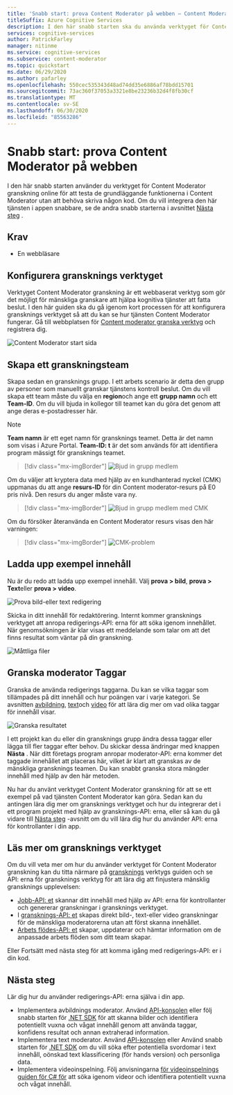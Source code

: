 ```yaml
---
title: 'Snabb start: prova Content Moderator på webben – Content Moderator'
titleSuffix: Azure Cognitive Services
description: I den här snabb starten ska du använda verktyget för Content Moderator granskning online för att testa de grundläggande funktionerna i Content Moderator utan att behöva skriva någon kod.
services: cognitive-services
author: PatrickFarley
manager: nitinme
ms.service: cognitive-services
ms.subservice: content-moderator
ms.topic: quickstart
ms.date: 06/29/2020
ms.author: pafarley
ms.openlocfilehash: 550cec535343d48ad74dd35e6886af78bdd15701
ms.sourcegitcommit: 73ac360f37053a3321e8be23236b32d4f8fb30cf
ms.translationtype: MT
ms.contentlocale: sv-SE
ms.lasthandoff: 06/30/2020
ms.locfileid: "85563286"
---
```

# <a name="quickstart-try-content-moderator-on-the-web"></a>Snabb start: prova Content Moderator på webben

I den här snabb starten använder du verktyget för Content Moderator granskning online för att testa de grundläggande funktionerna i Content Moderator utan att behöva skriva någon kod. Om du vill integrera den här tjänsten i appen snabbare, se de andra snabb starterna i avsnittet [Nästa steg](#next-steps) .

## <a name="prerequisites"></a>Krav

- En webbläsare

## <a name="set-up-the-review-tool"></a>Konfigurera gransknings verktyget
Verktyget Content Moderator granskning är ett webbaserat verktyg som gör det möjligt för mänskliga granskare att hjälpa kognitiva tjänster att fatta beslut. I den här guiden ska du gå igenom kort processen för att konfigurera gransknings verktyget så att du kan se hur tjänsten Content Moderator fungerar. Gå till webbplatsen för [Content moderator granska verktyg](https://contentmoderator.cognitive.microsoft.com/) och registrera dig.

![Content Moderator start sida](images/homepage.PNG)

## <a name="create-a-review-team"></a>Skapa ett granskningsteam

Skapa sedan en gransknings grupp. I ett arbets scenario är detta den grupp av personer som manuellt granskar tjänstens kontroll beslut. Om du vill skapa ett team måste du välja en **region**och ange ett **grupp namn** och ett **Team-ID**. Om du vill bjuda in kollegor till teamet kan du göra det genom att ange deras e-postadresser här.

> [!NOTE]
> **Team namn** är ett eget namn för gransknings teamet. Detta är det namn som visas i Azure Portal. **Team-ID: t** är det som används för att identifiera program mässigt för gransknings teamet.

> [!div class="mx-imgBorder"]
> ![Bjud in grupp medlem](images/create-team.png)

Om du väljer att kryptera data med hjälp av en kundhanterad nyckel (CMK) uppmanas du att ange **resurs-ID** för din Content moderator-resurs på E0 pris nivå. Den resurs du anger måste vara ny. 

> [!div class="mx-imgBorder"]
> ![Bjud in grupp medlem med CMK](images/create-team-cmk.png)

Om du försöker återanvända en Content Moderator resurs visas den här varningen: 

> [!div class="mx-imgBorder"]
> ![CMK-problem](images/create-team-cmk-fail.png)

## <a name="upload-sample-content"></a>Ladda upp exempel innehåll

Nu är du redo att ladda upp exempel innehåll. Välj **prova > bild**, **prova > Text**eller **prova > video**.

![Prova bild-eller text redigering](images/tryimagesortext.png)

Skicka in ditt innehåll för redaktörering. Internt kommer gransknings verktyget att anropa redigerings-API: erna för att söka igenom innehållet. När genomsökningen är klar visas ett meddelande som talar om att det finns resultat som väntar på din granskning.

![Måttliga filer](images/submitted.png)

## <a name="review-moderation-tags"></a>Granska moderator Taggar

Granska de använda redigerings taggarna. Du kan se vilka taggar som tillämpades på ditt innehåll och hur poängen var i varje kategori. Se avsnitten [avbildning](image-moderation-api.md), [text](text-moderation-api.md)och [video](video-moderation-api.md) för att lära dig mer om vad olika taggar för innehåll visar.

![Granska resultatet](images/reviewresults_text.png)

I ett projekt kan du eller din gransknings grupp ändra dessa taggar eller lägga till fler taggar efter behov. Du skickar dessa ändringar med knappen **Nästa** . När ditt företags program anropar moderator-API: erna kommer det taggade innehållet att placeras här, vilket är klart att granskas av de mänskliga gransknings teamen. Du kan snabbt granska stora mängder innehåll med hjälp av den här metoden.

Nu har du använt verktyget Content Moderator granskning för att se ett exempel på vad tjänsten Content Moderator kan göra. Sedan kan du antingen lära dig mer om gransknings verktyget och hur du integrerar det i ett program projekt med hjälp av gransknings-API: erna, eller så kan du gå vidare till [Nästa steg](#next-steps) -avsnitt om du vill lära dig hur du använder API: erna för kontrollanter i din app.

## <a name="learn-more-about-the-review-tool"></a>Läs mer om gransknings verktyget

Om du vill veta mer om hur du använder verktyget för Content Moderator granskning kan du titta närmare på [gransknings](Review-Tool-User-Guide/human-in-the-loop.md) verktygs guiden och se API: erna för gransknings verktyg för att lära dig att finjustera mänsklig gransknings upplevelsen:
- [Jobb-API: et](try-review-api-job.md) skannar ditt innehåll med hjälp av API: erna för kontrollanter och genererar granskningar i gransknings verktyget. 
- I [gransknings-API: et](try-review-api-review.md) skapas direkt bild-, text-eller video granskningar för de mänskliga moderatorerna utan att först skanna innehållet. 
- [Arbets flödes-API: et](try-review-api-workflow.md) skapar, uppdaterar och hämtar information om de anpassade arbets flöden som ditt team skapar.

Eller Fortsätt med nästa steg för att komma igång med redigerings-API: er i din kod.

## <a name="next-steps"></a>Nästa steg

Lär dig hur du använder redigerings-API: erna själva i din app.
- Implementera avbildnings moderator. Använd [API-konsolen](try-image-api.md) eller följ snabb starten för [.NET SDK](dotnet-sdk-quickstart.md) för att skanna bilder och identifiera potentiellt vuxna och vågat innehåll genom att använda taggar, konfidens resultat och annan extraherad information.
- Implementera text moderator. Använd [API-konsolen](try-text-api.md) eller Använd snabb starten för [.NET SDK](dotnet-sdk-quickstart.md) om du vill söka efter potentiella svordomar i text innehåll, oönskad text klassificering (för hands version) och personliga data.
- Implementera videoinspelning. Följ anvisningarna [för videoinspelnings guiden för C# för](video-moderation-api.md) att söka igenom videor och identifiera potentiellt vuxna och vågat innehåll. 
